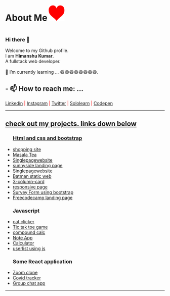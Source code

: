 <h1 style="display:inline-block">About Me</h1>
<img src="/img/heart.png" alt="heart" width="50px" height = "50px">

### Hi there 👋
Welcome to my Github profile.<br>
I am <strong>Himanshu Kumar</strong>.<br>
A fullstack web developer.<br>
<br>
🌱 I’m currently learning ... 😄😄😄😄😄😄😄😄.
<h2>- 📫 How to reach me: ...</h2>
<font color =  "red"><a href="https://www.linkedin.com/in/himanshukr1320/">Linkedin</a> |
  <a href="https://www.instagram.com/hiicoder/">Instagram</a> |
   <a href="https://twitter.com/hiicoder">Twitter</a> |
  <a href="https://www.sololearn.com/Profile/18825934">Sololearn</a> |
  <a href="https://codepen.io/hiicoder" target="_blank">Codepen
    </font>
<hr>
<h2>check out my projects. links down below</h2> 

<div style="backgroud-color:blue">
<ul>
  <h3>Html and css and bootstrap</h3>
  <li><a href="https://hiicoder.github.io/sohppin/index.html">shopping site</a></li>
  <li><a href="https://hiicoder.github.io/tea/Assignment6.html">Masala Tea</a></li>
  <li><a href="https://hiicoder.github.io/singlepageweb/">Singlepagewebsite</a></li>
  <li><a href="https://hiicoder.github.io/sunnyside/index">sunnyside landing page</li>
  <li><a href="https://hiicoder.github.io/singlepageweb/">Singlepagewebsite</a></li>
  <li><a href="https://hiicoder.github.io/batman.git.io/">Batman static web</a></li>
  <li><a href="https://hiicoder.github.io/3-column-card/">3-column-card</a></li>
  <li><a href="https://hiicoder.github.io/Responsive-layout/sololearn.html">responsive page</a></li>
  <li><a href="https://hiicoder.github.io/surveyForm/surveyform.html">Survey Form using bootstrap</a></li>
  <li><a href="https://hiicoder.github.io/fcc-landing-page/index">Freecodecamp landing page</a></li>  
  
   <h3>Javascript</h3>
  <li><a href="https://hiicoder.github.io/cat-clicker/catClicker">cat clicker</a></li>
  <li><a href="https://hiicoder.github.io/tik-tak-toe/">Tic tak toe game</a></li>
  <li><a href="https://hiicoder.github.io/compondcalc/calculator.html">compound calc</a></li>
  <li><a href="https://hiicoder.github.io/learn/project.html">Note App</a></li>
  <li><a href="https://hiicoder.github.io/learn/calc.html">Calculator</a></li>
  <li><a href="https://hiicoder.github.io/Userlist/index">userlist using js</a></li>
  <h3>Some React application</h3>
  <li><a href="https://hizoomer.herokuapp.com/">Zoom clone</a></li>
  <li><a href="https://covid-virus.herokuapp.com">Covid tracker</a></li>
  <li><a href="https://hiichat.herokuapp.com/">Group chat app</a></li>
</ul>
</div>
  <hr>
 
<!--
**hiiSunny/hiiSunny** is a ✨ _special_ ✨ repository because its `README.md` (this file) appears on your GitHub profile.

Here are some ideas to get you started:

- 🔭 I’m currently working on ...
- 🌱 I’m currently learning ...
- 👯 I’m looking to collaborate on ...
- 🤔 I’m looking for help with ...
- 💬 Ask me about ...
- 📫 How to reach me: ...
- 😄 Pronouns: ...
- ⚡ Fun fact: ...
-->
